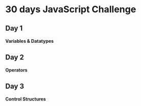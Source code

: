 # 30 days JavaScript Challenge

## Day 1

#### Variables & Datatypes

## Day 2

#### Operators

## Day 3

#### Control Structures
